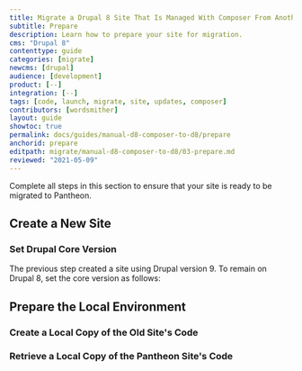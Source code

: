 ```yaml
---
title: Migrate a Drupal 8 Site That Is Managed With Composer From Another Platform
subtitle: Prepare
description: Learn how to prepare your site for migration.
cms: "Drupal 8"
contenttype: guide
categories: [migrate]
newcms: [drupal]
audience: [development]
product: [--]
integration: [--]
tags: [code, launch, migrate, site, updates, composer]
contributors: [wordsmither]
layout: guide
showtoc: true
permalink: docs/guides/manual-d8-composer-to-d8/prepare
anchorid: prepare
editpath: migrate/manual-d8-composer-to-d8/03-prepare.md
reviewed: "2021-05-09"
---
```


Complete all steps in this section to ensure that your site is ready to be migrated to Pantheon.

## Create a New Site

<Partial file="migrate/create-new-drupal-site.md" />

### Set Drupal Core Version

The previous step created a site using Drupal version 9. To remain on Drupal 8, set the core version as follows: 

<Partial file="drupal-9/core-version-remain-on-d8.md" />

## Prepare the Local Environment

<Partial file="drupal-9/prepare-local-environment-no-clone.md" />

### Create a Local Copy of the Old Site's Code

<Partial file="migrate/drupal-create-local.md" />

### Retrieve a Local Copy of the Pantheon Site's Code

<Partial file="migrate/drupal-get-local.md" />
